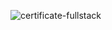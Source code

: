 ![certificate-fullstack](https://user-images.githubusercontent.com/33294575/192308339-005fb832-4517-4436-9f83-83be88d7bee1.png)

